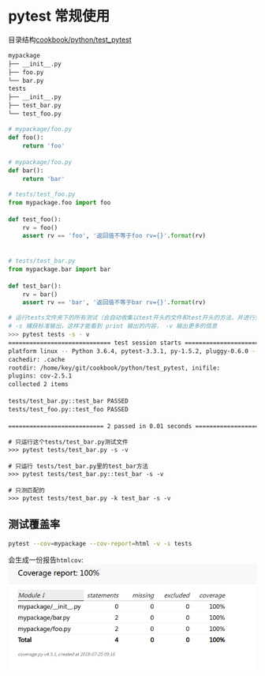 # pytest 常规使用

目录结构[cookbook/python/test_pytest](https://github.com/lossme/cookbook/code/test_pytest)


```sh
mypackage
├── __init__.py
├── foo.py
└── bar.py
tests
├── __init__.py
├── test_bar.py
└── test_foo.py
```

```python
# mypackage/foo.py
def foo():
    return 'foo'

# mypackage/foo.py
def bar():
    return 'bar'
```


```python
# tests/test_foo.py
from mypackage.foo import foo

def test_foo():
    rv = foo()
    assert rv == 'foo', '返回值不等于foo rv={}'.format(rv)


# tests/test_bar.py
from mypackage.bar import bar

def test_bar():
    rv = bar()
    assert rv == 'bar', '返回值不等于bar rv={}'.format(rv)
```


```sh
# 运行tests文件夹下的所有测试（会自动收集以test开头的文件和test开头的方法，并进行测试）
# -s 捕获标准输出，这样才能看到 print 输出的内容， -v 输出更多的信息
>>> pytest tests -s - v
============================= test session starts ==============================
platform linux -- Python 3.6.4, pytest-3.3.1, py-1.5.2, pluggy-0.6.0 -- /home/key/anaconda3/bin/python
cachedir: .cache
rootdir: /home/key/git/cookbook/python/test_pytest, inifile:
plugins: cov-2.5.1
collected 2 items

tests/test_bar.py::test_bar PASSED                                       [ 50%]
tests/test_foo.py::test_foo PASSED                                       [100%]

=========================== 2 passed in 0.01 seconds ===========================
```

```
# 只运行这个tests/test_bar.py测试文件
>>> pytest tests/test_bar.py -s -v

# 只运行 tests/test_bar.py里的test_bar方法
>>> pytest tests/test_bar.py::test_bar -s -v

# 只测匹配的
>>> pytest tests/test_bar.py -k test_bar -s -v
```


## 测试覆盖率

```sh
pytest --cov=mypackage --cov-report=html -v -s tests
```

会生成一份报告`htmlcov`: ![](../_static/image/coverage-test.png)
